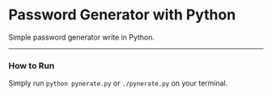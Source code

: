 # Password Generator with Python
Simple password generator write in Python.

---
### How to Run

Simply run `python pynerate.py` or `./pynerate.py` on your terminal.